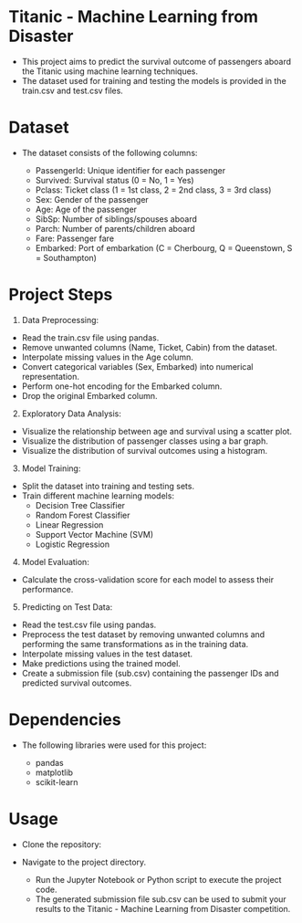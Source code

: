 # Titanic - Machine Learning from Disaster
- This project aims to predict the survival outcome of passengers aboard the Titanic using machine learning techniques.
- The dataset used for training and testing the models is    provided in the train.csv and test.csv files.

# Dataset
- The dataset consists of the following columns:

  - PassengerId: Unique identifier for each passenger
  - Survived: Survival status (0 = No, 1 = Yes)
  - Pclass: Ticket class (1 = 1st class, 2 = 2nd class, 3 = 3rd class)
  - Sex: Gender of the passenger
  - Age: Age of the passenger
  - SibSp: Number of siblings/spouses aboard
  - Parch: Number of parents/children aboard
  - Fare: Passenger fare
  - Embarked: Port of embarkation (C = Cherbourg, Q = Queenstown, S = Southampton)

# Project Steps

1. Data Preprocessing:

  - Read the train.csv file using pandas.
  - Remove unwanted columns (Name, Ticket, Cabin) from the dataset.
  - Interpolate missing values in the Age column.
  - Convert categorical variables (Sex, Embarked) into numerical representation.
  - Perform one-hot encoding for the Embarked column.
  - Drop the original Embarked column.
  
2. Exploratory Data Analysis:

  - Visualize the relationship between age and survival using a scatter plot.
  - Visualize the distribution of passenger classes using a bar graph.
  - Visualize the distribution of survival outcomes using a histogram.

3. Model Training:

  - Split the dataset into training and testing sets.
  - Train different machine learning models:
    - Decision Tree Classifier
    - Random Forest Classifier
    - Linear Regression
    - Support Vector Machine (SVM)
    - Logistic Regression

4. Model Evaluation:
  - Calculate the cross-validation score for each model to assess their performance.

5. Predicting on Test Data:

  - Read the test.csv file using pandas.
  - Preprocess the test dataset by removing unwanted columns and performing the same transformations as in the training data.
  - Interpolate missing values in the test dataset.
  - Make predictions using the trained model.
  - Create a submission file (sub.csv) containing the passenger IDs and predicted survival outcomes.

# Dependencies

- The following libraries were used for this project:

  - pandas
  - matplotlib
  - scikit-learn
 
# Usage

  - Clone the repository:
  - Navigate to the project directory.

    - Run the Jupyter Notebook or Python script to execute the project code.
    - The generated submission file sub.csv can be used to submit your results to the Titanic - Machine Learning from Disaster competition.



